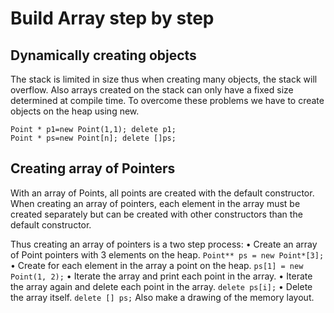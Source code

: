 # Build Array step by step
## Dynamically creating objects
The stack is limited in size thus when creating many objects, the stack will overflow. Also arrays created on the stack can only have a fixed size determined at compile time. To overcome these problems we have to create objects on the heap using new.  
```
Point * p1=new Point(1,1); delete p1;
Point * ps=new Point[n]; delete []ps;
```
## Creating array of Pointers
With an array of Points, all points are created with the default constructor. 
When creating an array of pointers, each element in the array must be created separately but can be created with other constructors than the default constructor. 

Thus creating an array of pointers is a two step process:
• Create an array of Point pointers with 3 elements on the heap.
```Point** ps = new Point*[3];```
• Create for each element in the array a point on the heap.
```ps[1] = new Point(1, 2);```
• Iterate the array and print each point in the array.
• Iterate the array again and delete each point in the array.
```delete ps[i];```
• Delete the array itself.
```delete [] ps;```
Also make a drawing of the memory layout.
